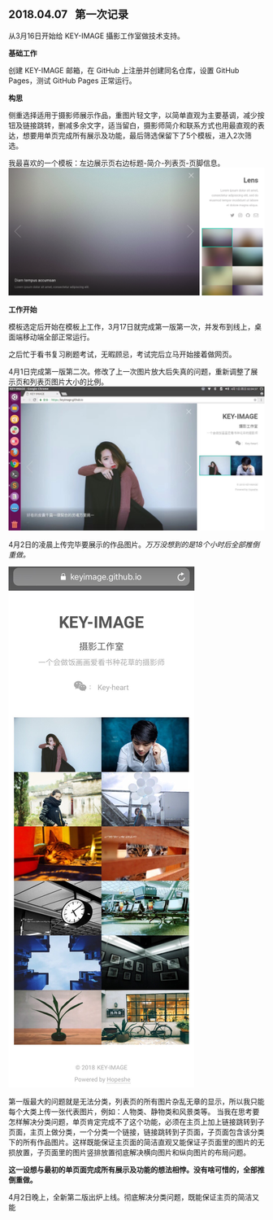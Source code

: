## 2018.04.07   第一次记录
从3月16日开始给 KEY-IMAGE 攝影工作室做技术支持。

**基础工作**

创建 KEY-IMAGE 邮箱，在 GitHub 上注册并创建同名仓库，设置 GitHub Pages，测试 GitHub Pages 正常运行。

**构思**

侧重选择适用于摄影师展示作品，重图片轻文字，以简单直观为主要基调，减少按钮及链接跳转，删减多余文字，适当留白，摄影师简介和联系方式也用最直观的表达，想要用单页完成所有展示及功能，最后筛选保留下了5个模板，进入2次筛选。

我最喜欢的一个模板：左边展示页右边标题-简介-列表页-页脚信息。
![](https://raw.githubusercontent.com/KeyIMAGE/photo/master/Lens%E6%A8%A1%E6%9D%BF%E5%9B%BE.png)

**工作开始**

模板选定后开始在模板上工作，3月17日就完成第一版第一次，并发布到线上，桌面端移动端全部正常运行。

之后忙于看书复习刷题考试，无暇顾忌，考试完后立马开始接着做网页。

4月1日完成第一版第二次。修改了上一次图片放大后失真的问题，重新调整了展示页和列表页图片大小的比例。
![](https://raw.githubusercontent.com/KeyIMAGE/photo/master/Len%E6%A8%A1%E6%9D%BF%E7%AC%AC%E4%B8%80%E7%89%88%E7%AC%AC%E4%BA%8C%E6%AC%A1.jpg)


4月2日的凌晨上传完毕要展示的作品图片。*万万没想到的是18个小时后全部推倒重做。*


![](https://raw.githubusercontent.com/KeyIMAGE/photo/master/Len%E6%A8%A1%E6%9D%BF%E7%AC%AC%E4%B8%80%E7%89%88%E7%AC%AC%E4%B8%89%E6%AC%A1.jpg)

第一版最大的问题就是无法分类，列表页的所有图片杂乱无章的显示，所以我只能每个大类上传一张代表图片，例如：人物类、静物类和风景类等。
当我在思考要怎样解决分类问题，单页肯定完成不了这个功能，必须在主页上加上链接跳转到子页面，主页上做分类，一个分类一个链接，链接跳转到子页面，子页面包含该分类下的所有作品图片。这样既能保证主页面的简洁直观又能保证子页面里的图片的无损放置，子页面里的图片竖排放置彻底解决横向图片和纵向图片的布局问题。

**这一设想与最初的单页面完成所有展示及功能的想法相悖。没有啥可惜的，全部推倒重做。**

4月2日晚上，全新第二版出炉上线。彻底解决分类问题，既能保证主页的简洁又能

